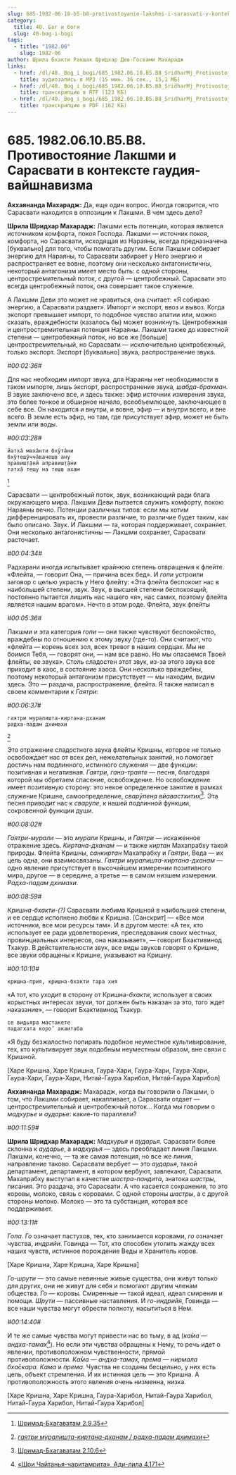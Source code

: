 ```yaml
---
slug: 685-1982-06-10-b5-b8-protivostoyanie-lakshmi-i-sarasvati-v-kontekste-gaudiya-vajshnavizma
category:
  title: 40. Бог и боги
  slug: 40-bog-i-bogi
tags:
  - title: "1982.06"
    slug: 1982-06
author: Шрила Бхакти Ракшак Шридхар Дев-Госвами Махарадж
links:
  - href: /dl/40._Bog_i_bogi/685_1982.06.10.B5.B8_SridharMj_Protivostojanie_Lakshmi_i_Sarasvati_v_kontekste_gaudija-vajshnavizma.mp3
    title: аудиозапись в MP3 (15 мин. 36 сек., 15,1 МБ)
  - href: /dl/40._Bog_i_bogi/685_1982.06.10.B5.B8_SridharMj_Protivostojanie_Lakshmi_i_Sarasvati_v_kontekste_gaudija-vajshnavizma.rtf
    title: транскрипцию в RTF (123 КБ)
  - href: /dl/40._Bog_i_bogi/685_1982.06.10.B5.B8_SridharMj_Protivostojanie_Lakshmi_i_Sarasvati_v_kontekste_gaudija-vajshnavizma.pdf
    title: транскрипцию в PDF (162 КБ)
---
```


# 685. 1982.06.10.B5.B8. Противостояние Лакшми и Сарасвати в контексте гаудия-вайшнавизма

**Акхаянанда Махарадж:** Да, еще один вопрос. Иногда говорится, что Сарасвати находится в оппозиции к Лакшми. В чем здесь дело?

**Шрила Шридхар Махарадж:** Лакшми есть потенция, которая является источником комфорта, покоя Господа. Лакшми — источник покоя, комфорта, но Сарасвати, исходящая из Нараяны, всегда предназначена [буквально] для того, чтобы помогать другим. Если Лакшми собирает энергию для Нараяны, то Сарасвати забирает у Него энергию и распространяет ее вовне, поэтому они несколько антагонистичны, некоторый антагонизм имеет место быть: с одной стороны, центростремительный поток, с другой — центробежный. Сарасвати это всегда центробежный поток, она совершает такое служение.

А Лакшми Деви это может не нравиться, она считает: «Я собираю энергию, а Сарасвати раздает». Импорт и экспорт, ввоз и вывоз. Когда экспорт превышает импорт, то подобное чувство апатии или, можно сказать, враждебности (казалось бы) может возникнуть. Центробежная и центростремительная потенция Нараяны. Лакшми также до известной степени — центробежный поток, но все же [больше] центростремительный, но Сарасвати — исключительно центробежный, только экспорт. Экспорт [буквально] звука, распространение звука.

*#00:02:36#*

Для нас необходим импорт звука, для Нараяны нет необходимости в таком импорте, лишь экспорт, распространение звука, *шабда-брахман.* В звуке заключено все, и здесь также: эфир источник измерения звука, это более тонкое и обширное начало, всеобъемлющее, заключающее в себе все. Он находится и внутри, и вовне, эфир — и внутри всего, и вне всего. В земле есть эфир, но там, где присутствует эфир, может не быть земли или воды.

*#00:03:28#*

    йатха̄ маха̄нти бхӯта̄ни
    бхӯтеш̣ӯчча̄вачеш̣в ану
    правиш̣т̣а̄нй аправиш̣т̣а̄ни
    татха̄ теш̣у на теш̣в ахам
[^_ftn1]

Сарасвати — центробежный поток, звук, возникающий ради блага окружающего мира. Лакшми Деви пытается служить комфорту, покою Нараяны вечно. Потенции различных типов: если мы хотим дифференцировать их, провести различие, то различие будет таким, как было описано. Звук. И Лакшми — та, которая поддерживает, сохраняет. Они несколько антагонистичны — Лакшми сохраняет, Сарасвати расточает.

*#00:04:34#*

Радхарани иногда испытывает крайнюю степень отвращения к флейте. «Флейта, — говорит Она, — причина всех бед». И *гопи* устроили заговор с целью украсть у Него флейту: «Эта флейта беспокоит нас в наибольшей степени, звук. Звук, в высшей степени беспокоящий, постоянно пытается лишить нас нашего «я», нас самих, поэтому флейта является нашим врагом». Нечто в этом роде. Флейта, звук флейты

*#00:05:36#*

Лакшми и эта категория *гопи* — они также чувствуют беспокойство, враждебны по отношению к этому звуку (где-то). Они считают, что «флейта — корень всех зол, всех тревог в наших сердцах. Мы не боимся Тебя, — говорят они, — нам все равно. Но мы опасаемся Твоей флейты, ее звука». Столь сладостен этот звук, из-за этого звука все приходит в хаос, в состояние хаоса. Они несколько враждебны, поэтому некоторый антагонизм присутствует — мы находим, видим здесь. Это — раздача, распространение, флейта. Я также написал в своем комментарии к *Гаятри*:

*#00:06:37#*

    гаятри муралишта-киртана-дханам
    радха-падам дхимахи
[^_ftn2]

Это отражение сладостного звука флейты Кришны, которое не только освобождает нас от всех дел, нежелательных занятий, но помогает достичь нам подлинного, истинного служения — две функции: позитивная и негативная. *Гаятри*, *гана-траяте* — песня, благодаря которой мы обретаем спасение, освобождение. Но освобождение имеет позитивную сторону: это некое определенное занятие в рамках служение Кришне, самоопределение, *сварӯпен̣а вйавастхитих̣*[^_ftn3]. Эта песня приводит нас к *сварупе*, к нашей подлинной функции, сокровенной функции души.

*#00:08:02#*

*Гаятри-мурали* — это *мурали* Кришны, и *Гаятри* — искаженное отражение здесь. *Киртана-дханам* — и также *киртан* Махапрабху такой природы. Флейта Кришны, *санкиртан* Махапрабху и *Гаятри*, Веда — их цель одна, они взаимосвязаны. *Гаятри муралишта-киртана-дханам* — одно явление присутствует в высочайшем измерении позитивного мира, другое — в середине, а третье — в самом низшем измерении. *Радха-падам дхимахи.*

*#00:08:59#*

*Кришна-бхакти-(?)* Сарасвати любима Кришной в наибольшей степени, и ее сердце исполнено любви к Кришна. [Санскрит] — «Все мои источники, все мои ресурсы там». И в другом месте: «А тех, кто использует ее ради удовлетворения, преследования своих местных, провинциальных интересов, она наказывает», — говорит Бхактивинод Тхакур. В действительности звук, все виды звуков говорят о Кришне, все звуки обращены к Кришне, указывают на Кришну.

*#00:10:10#*

    кришна-прия, кришна-бхакти тара хия

«А тот, кто уходит в сторону от Кришна-*бхакти*, использует в своих корыстных интересах звуки, тот должен быть наказан за это, того ждет наказание», — говорит Бхактивинод Тхакур.

    се видьяра мастакете
    падагхата коро’ акаитаба

«Я буду безжалостно попирать подобное неуместное культивирование, тех, кто культивирует звук подобным неуместным образом, вне связи с Кришной.

[Харе Кришна, Харе Кришна, Гаура-Хари, Гаура-Хари, Гаура-Хари, Гаура-Хари, Гаура-Хари, Нитай-Гаура Харибол, Нитай-Гаура Харибол]

**Акхаянанда Махарадж:** Махарадж, когда вы говорили о Лакшми, о том, что Лакшми собирает, накапливает, а Сарасвати отдает — центростремительный и центробежный поток… Когда мы говорим о *мадхурье* и *аударье*: какие-то параллели?

*#00:11:59#*

**Шрила Шридхар Махарадж:** *Мадхурья* и *аударья.* Сарасвати более склонна к *аударье*, а *мадхурья* — здесь преобладает линия Лакшми. Лакшми, конечно, — та же самая потенция, но все же линия, направление таково. Сарасвати вербует — это *аударья*, такой департамент, департамент, в котором вербуют, завлекают, Сарасвати. Махапрабху выступал в качестве *шастра-пандита*, знатока *шастры*, писания. Это раздача, это Сарасвати. А что касается сохранения, то это коровы, молоко, связь с коровами. С одной стороны *шастры*, а с другой стороны молоко. Молоко — это та субстанция, которая все поддерживает.

*#00:13:11#*

*Гопа*. *Го* означает пастухов, тех, кто занимается коровами, *го* означает чувства, *индрийи.* Говинда — Тот, кто способен утолить жажду всех наших чувств, истинное порождение Веды и Хранитель коров.

[Харе Кришна, Харе Кришна, Харе Кришна]

*Го-шрути* — это самые невинные живые существа, они живут только для других, они не живут для себя и помогают другим членам общества. *Го* — коровы. Смиренные — такой идеал, идеал смирения и помощи. *Шрути* — пассивные наставления. И *го-индрийя*, Говинда — все наши чувства могут обрести полноту, насытиться в Нем.

*#00:14:40#*

И те же самые чувства могут привести нас во тьму, в ад (*ка̄ма — андха-тамах̣*[^_ftn4]). Но если эти чувства обращены к Нему, то речь идет о явлении, противоположном чувственности, прямой противоположности. *Ка̄ма — андха-тамах̣, према — нирмала бха̄скара. Кама* и *према*. Чувства не созданы бесцельно, у них есть цель, объект стремления. И их истинная цель — это Кришна. А противоположность этого явления очень низменна, низка.

[Харе Кришна, Харе Кришна, Гаура-Харибол, Нитай-Гаура Харибол, Нитай-Гаура Харибол, Нитай-Гаура Харибол]



[^_ftn1]: [Шримад-Бхагаватам 2.9.35](../notes/shrimad-bhagavatam/shrimad-bhagavatam-2-9-35.md)

[^_ftn2]: [*гаятри муралишта-киртана-дханам / радха-падам дхимахи*](../notes/shloka/gayatri-muralishta-kirtana-dhanam.md)

[^_ftn3]: [Шримад-Бхагаватам 2.10.6](../notes/shrimad-bhagavatam/shrimad-bhagavatam-2-10-6.md)

[^_ftn4]: [«Шри Чайтанья-чаритамрита», Ади-лила 4.171](../notes/shri-chajtanya-charitamrita-adi-lila/shri-chajtanya-charitamrita-adi-lila-4-171.md)
